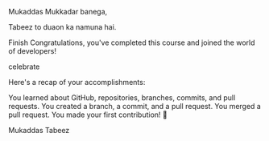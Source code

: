 Mukaddas Mukkadar banega, 

Tabeez to duaon ka namuna hai. 

Finish
Congratulations, you've completed this course and joined the world of developers!

celebrate

Here's a recap of your accomplishments:

You learned about GitHub, repositories, branches, commits, and pull requests.
You created a branch, a commit, and a pull request.
You merged a pull request.
You made your first contribution! 🎉


Mukaddas Tabeez
